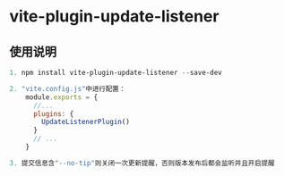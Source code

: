 <!--
 * @Description: 
 * @Author: 舌红
 * @Date: 2024-01-12 11:28:47
 * @LastEditors: 舌红
 * @LastEditTime: 2024-02-28 15:20:03
-->
# vite-plugin-update-listener

## 使用说明

```powershell
1. npm install vite-plugin-update-listener --save-dev
```

```js
2. "vite.config.js"中进行配置：
    module.exports = {
      //...
      plugins: {
        UpdateListenerPlugin()
      }
      // ...
    }
```

```js
3. 提交信息含"--no-tip"则关闭一次更新提醒，否则版本发布后都会监听并且开启提醒
```